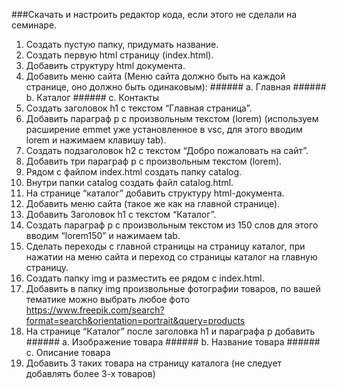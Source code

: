 
###Скачать и настроить редактор кода, если этого не сделали на семинаре.

1. Создать пустую папку, придумать название.
2. Создать первую html страницу (index.html).
3. Добавить структуру html документа.
4. Добавить меню сайта (Меню сайта должно быть на каждой странице, оно должно быть одинаковым): ###### a. Главная ###### b. Каталог ###### c. Контакты
5. Создать заголовок h1 с текстом “Главная страница”.
6. Добавить параграф p с произвольным текстом (lorem) (используем расширение emmet уже установленное в vsc, для этого вводим lorem и нажимаем клавишу tab).
7. Создать подзаголовок h2 с текстом “Добро пожаловать на сайт”.
8. Добавить три параграф p с произвольным текстом (lorem).
9. Рядом с файлом index.html создать папку catalog.
10. Внутри папки catalog создать файл catalog.html.
11. На странице “каталог” добавить структуру html-документа.
12. Добавить меню сайта (такое же как на главной странице).
13. Добавить Заголовок h1 с текстом “Каталог”.
14. Создать параграф p с произвольным текстом из 150 слов для этого вводим “lorem150” и нажимаем tab.
15. Сделать переходы с главной страницы на страницу каталог, при нажатии на меню сайта и переход со страницы каталог на главную страницу.
16. Создать папку img и разместить ее рядом с index.html.
17. Добавить в папку img произвольные фотографии товаров, по вашей тематике можно выбрать любое фото https://www.freepik.com/search?format=search&orientation=portrait&query=products
18. На странице “Каталог” после заголовка h1 и параграфа p добавить ###### a. Изображение товара ###### b. Название товара ###### c. Описание товара
19. Добавить 3 таких товара на страницу каталога (не следует добавлять более 3-х товаров)
